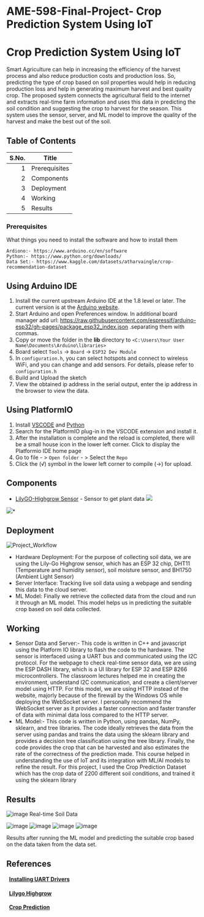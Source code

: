 # AME-598-Final-Project- Crop Prediction System Using IoT

# Crop Prediction System Using IoT

Smart Agriculture can help in increasing the efficiency of the harvest process and also reduce production costs and production loss. So, predicting the
type of crop based on soil properties would help in reducing production loss and help in generating maximum harvest and best quality crop. The proposed system connects the agricultural field to the internet and extracts real-time farm information and uses this data in predicting the soil condition and suggesting the crop to harvest for the season. This system uses the sensor, server, and ML model to improve the quality of the harvest and make the best out of the soil.

## Table of Contents

| S.No. | Title |
|-----:|-----------|
|     1| Prerequisites|
|     2| Components    |
|     3| Deployment       |
|     4| Working    |
|     5| Results       |

### Prerequisites

What things you need to install the software and how to install them

```
Ardiono:- https://www.arduino.cc/en/software
Python:- https://www.python.org/downloads/
Data Set:- https://www.kaggle.com/datasets/atharvaingle/crop-recommendation-dataset
```
## Using **Arduino IDE**

1. Install the current upstream Arduino IDE at the 1.8 level or later. The current version is at the [Arduino website](http://www.arduino.cc/en/main/software).
2. Start Arduino and open Preferences window. In additional board manager add url: https://raw.githubusercontent.com/espressif/arduino-esp32/gh-pages/package_esp32_index.json .separating them with commas.
3. Copy or move the folder in the **lib** directory to `<C:\Users\Your User Name\Documents\Arduino\libraries>` 
4. Board select `Tools` -> `Board` -> `ESP32 Dev Module`
5. In `configuration.h`, you can select hotspots and connect to wireless WiFi, and you can change and add sensors. For details, please refer to `configuration.h` 
6. Build and Upload the sketch
7. View the obtained ip address in the serial output,  enter the ip address in the browser to view the data.

## Using **PlatformIO**

1. Install [VSCODE](https://code.visualstudio.com/) and [Python](https://www.python.org/)
2. Search for the PlatformIO plug-in in the VSCODE extension and install it.
3. After the installation is complete and the reload is completed, there will be a small house icon in the lower left corner. Click to display the Platformio IDE home page
4. Go to file - > `Open folder` - > Select the `Repo` 
5. Click the (√) symbol in the lower left corner to compile (→) for upload.



## Components
* [LilyGO-Highgrow Sensor](https://www.aliexpress.us/item/2251832629468148.html?gatewayAdapt=glo2usa4itemAdapt&_randl_shipto=US) - Sensor to get plant data
![](https://github.com/Xinyuan-LilyGO/LilyGo-HiGrow/blob/master/image/img1.jpg)

![](https://github.com/Xinyuan-LilyGO/LilyGo-HiGrow/blob/master/image/img2.jpg)* 

## Deployment
![Project_Workflow](https://user-images.githubusercontent.com/111541172/206347884-0f0be09e-f16c-44a4-89de-8a0bfdbfa9cc.png)

* Hardware Deployment: For the purpose of collecting soil data, we are using the Lily-Go
Highgrow sensor, which has an ESP 32 chip, DHT11 (Temperature and humidity sensor),
soil moisture sensor, and BH1750 (Ambient Light Sensor)
* Server Interface: Tracking live soil data using a webpage and sending this data to the
cloud server.
* ML Model: Finally we retrieve the collected data from the cloud and run it through an
ML model. This model helps us in predicting the suitable crop based on soil data
collected.

## Working
* Sensor Data and Server:- This code is written in C++ and javascript using the Platform IO library to flash the code to the
hardware. The sensor is interfaced using a UART bus and communicated using the I2C protocol.
For the webpage to check real-time sensor data, we are using the ESP DASH library, which is a
UI library for ESP 32 and ESP 8266 microcontrollers. The classroom lectures helped me in
creating the environment, understand I2C communication, and create a client/server model using
HTTP. For this model, we are using HTTP instead of the website, majorly because of the firewall
by the Windows OS while deploying the WebSocket server. I personally recommend the
WebSocket server as it provides a faster connection and faster transfer of data with minimal data
loss compared to the HTTP server.
* ML Model:- This code is written in Python, using pandas, NumPy, sklearn, and tree libraries. The code ideally
retrieves the data from the server using pandas and trains the data using the sklearn library and
provides a decision tree classification using the tree library. Finally, the code provides the crop
that can be harvested and also estimates the rate of the correctness of the prediction made. This
course helped in understanding the use of IoT and its integration with ML/AI models to refine
the result. For this project, I used the Crop Prediction Dataset which has the crop data of 2200
different soil conditions, and trained it using the sklearn library


## Results
![image](https://user-images.githubusercontent.com/111541172/206350152-3714c865-0c44-43d6-84e6-db88a0189b69.png)
Real-time Soil Data

![image](https://user-images.githubusercontent.com/111541172/206350192-cfbb2f82-bb5c-4337-8bdf-147f68b5dcad.png)
![image](https://user-images.githubusercontent.com/111541172/206350210-413f8c8e-3c29-4dfd-8103-80f8e2a1134c.png)
![image](https://user-images.githubusercontent.com/111541172/206350220-f93271ea-79b7-4c83-8067-1e4956d6b4cb.png)
![image](https://user-images.githubusercontent.com/111541172/206350236-841424e4-21bb-4d29-bfe7-3951203593e0.png)

Results after running the ML model and predicting the suitable crop based on the data taken from the data set.

## References
#### &ensp;[Installing UART Drivers](https://www.silabs.com/developers/usb-to-uart-bridge-vcp-drivers)
#### &ensp;[Lilygo Highgrow](https://github.com/Xinyuan-LilyGO/LilyGo-HiGrow) 
#### &ensp;[Crop Prediction](https://github.com/shan515/AI-Based_Crop-Predictor_App)


